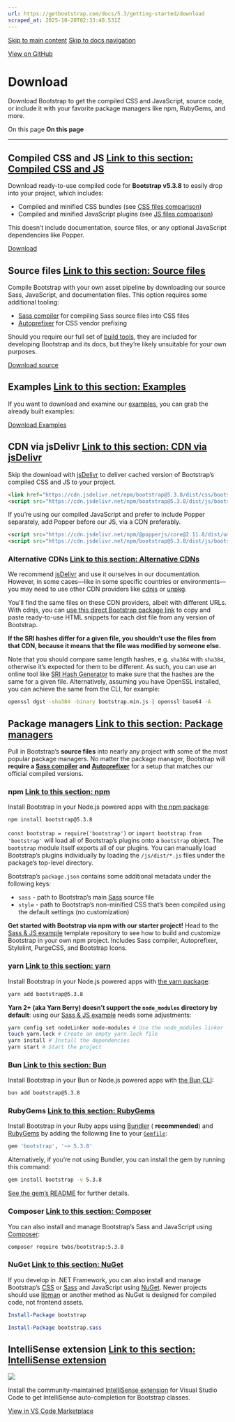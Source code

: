 ```yaml
---
url: https://getbootstrap.com/docs/5.3/getting-started/download
scraped_at: 2025-10-20T02:33:40.531Z
---
```


[Skip to main content](https://getbootstrap.com/docs/5.3/getting-started/download/#content) [Skip to docs navigation](https://getbootstrap.com/docs/5.3/getting-started/download/#bd-docs-nav)

[View on GitHub](https://github.com/twbs/bootstrap/blob/v5.3.8/site/src/content/docs/getting-started/download.mdx "View and edit this file on GitHub")

# Download

Download Bootstrap to get the compiled CSS and JavaScript, source code, or include it with your favorite package managers like npm, RubyGems, and more.

On this page
**On this page**

* * *

## Compiled CSS and JS [Link to this section: Compiled CSS and JS](https://getbootstrap.com/docs/5.3/getting-started/download/\#compiled-css-and-js)

Download ready-to-use compiled code for **Bootstrap v5.3.8** to easily drop into your project, which includes:

- Compiled and minified CSS bundles (see [CSS files comparison](https://getbootstrap.com/docs/5.3/getting-started/contents#css-files))
- Compiled and minified JavaScript plugins (see [JS files comparison](https://getbootstrap.com/docs/5.3/getting-started/contents#js-files))

This doesn’t include documentation, source files, or any optional JavaScript dependencies like Popper.

[Download](https://github.com/twbs/bootstrap/releases/download/v5.3.8/bootstrap-5.3.8-dist.zip)

## Source files [Link to this section: Source files](https://getbootstrap.com/docs/5.3/getting-started/download/\#source-files)

Compile Bootstrap with your own asset pipeline by downloading our source Sass, JavaScript, and documentation files. This option requires some additional tooling:

- [Sass compiler](https://getbootstrap.com/docs/5.3/getting-started/contribute#sass) for compiling Sass source files into CSS files
- [Autoprefixer](https://github.com/postcss/autoprefixer) for CSS vendor prefixing

Should you require our full set of [build tools](https://getbootstrap.com/docs/5.3/getting-started/contribute#tooling-setup), they are included for developing Bootstrap and its docs, but they’re likely unsuitable for your own purposes.

[Download source](https://github.com/twbs/bootstrap/archive/v5.3.8.zip)

## Examples [Link to this section: Examples](https://getbootstrap.com/docs/5.3/getting-started/download/\#examples)

If you want to download and examine our [examples](https://getbootstrap.com/docs/5.3/examples), you can grab the already built examples:

[Download Examples](https://github.com/twbs/bootstrap/releases/download/v5.3.8/bootstrap-5.3.8-examples.zip)

## CDN via jsDelivr [Link to this section: CDN via jsDelivr](https://getbootstrap.com/docs/5.3/getting-started/download/\#cdn-via-jsdelivr)

Skip the download with [jsDelivr](https://www.jsdelivr.com/) to deliver cached version of Bootstrap’s compiled CSS and JS to your project.

```html
<link href="https://cdn.jsdelivr.net/npm/bootstrap@5.3.8/dist/css/bootstrap.min.css" rel="stylesheet" integrity="sha384-sRIl4kxILFvY47J16cr9ZwB07vP4J8+LH7qKQnuqkuIAvNWLzeN8tE5YBujZqJLB" crossorigin="anonymous">
<script src="https://cdn.jsdelivr.net/npm/bootstrap@5.3.8/dist/js/bootstrap.bundle.min.js" integrity="sha384-FKyoEForCGlyvwx9Hj09JcYn3nv7wiPVlz7YYwJrWVcXK/BmnVDxM+D2scQbITxI" crossorigin="anonymous"></script>

```

If you’re using our compiled JavaScript and prefer to include Popper separately, add Popper before our JS, via a CDN preferably.

```html
<script src="https://cdn.jsdelivr.net/npm/@popperjs/core@2.11.8/dist/umd/popper.min.js" integrity="sha384-I7E8VVD/ismYTF4hNIPjVp/Zjvgyol6VFvRkX/vR+Vc4jQkC+hVqc2pM8ODewa9r" crossorigin="anonymous"></script>
<script src="https://cdn.jsdelivr.net/npm/bootstrap@5.3.8/dist/js/bootstrap.min.js" integrity="sha384-G/EV+4j2dNv+tEPo3++6LCgdCROaejBqfUeNjuKAiuXbjrxilcCdDz6ZAVfHWe1Y" crossorigin="anonymous"></script>

```

### Alternative CDNs [Link to this section: Alternative CDNs](https://getbootstrap.com/docs/5.3/getting-started/download/\#alternative-cdns)

We recommend [jsDelivr](https://www.jsdelivr.com/) and use it ourselves in our documentation. However, in some cases—like in some specific countries or environments—you may need to use other CDN providers like [cdnjs](https://cdnjs.com/) or [unpkg](https://unpkg.com/).

You’ll find the same files on these CDN providers, albeit with different URLs. With cdnjs, you can [use this direct Bootstrap package link](https://cdnjs.com/libraries/bootstrap) to copy and paste ready-to-use HTML snippets for each dist file from any version of Bootstrap.

**If the SRI hashes differ for a given file, you shouldn’t use the files from that CDN, because it means that the file was modified by someone else.**

Note that you should compare same length hashes, e.g. `sha384` with `sha384`, otherwise it’s expected for them to be different.
As such, you can use an online tool like [SRI Hash Generator](https://www.srihash.org/) to make sure that the hashes are the same for a given file.
Alternatively, assuming you have OpenSSL installed, you can achieve the same from the CLI, for example:

```sh
openssl dgst -sha384 -binary bootstrap.min.js | openssl base64 -A

```

## Package managers [Link to this section: Package managers](https://getbootstrap.com/docs/5.3/getting-started/download/\#package-managers)

Pull in Bootstrap’s **source files** into nearly any project with some of the most popular package managers. No matter the package manager, Bootstrap will **require a [Sass compiler](https://getbootstrap.com/docs/5.3/getting-started/contribute#sass) and [Autoprefixer](https://github.com/postcss/autoprefixer)** for a setup that matches our official compiled versions.

### npm [Link to this section: npm](https://getbootstrap.com/docs/5.3/getting-started/download/\#npm)

Install Bootstrap in your Node.js powered apps with [the npm package](https://www.npmjs.com/package/bootstrap):

```sh
npm install bootstrap@5.3.8

```

`const bootstrap = require('bootstrap')` or `import bootstrap from 'bootstrap'` will load all of Bootstrap’s plugins onto a `bootstrap` object.
The `bootstrap` module itself exports all of our plugins. You can manually load Bootstrap’s plugins individually by loading the `/js/dist/*.js` files under the package’s top-level directory.

Bootstrap’s `package.json` contains some additional metadata under the following keys:

- `sass` \- path to Bootstrap’s main [Sass](https://sass-lang.com/) source file
- `style` \- path to Bootstrap’s non-minified CSS that’s been compiled using the default settings (no customization)

**Get started with Bootstrap via npm with our starter project!** Head to the [Sass & JS example](https://github.com/twbs/examples/tree/main/sass-js) template repository to see how to build and customize Bootstrap in your own npm project. Includes Sass compiler, Autoprefixer, Stylelint, PurgeCSS, and Bootstrap Icons.

### yarn [Link to this section: yarn](https://getbootstrap.com/docs/5.3/getting-started/download/\#yarn)

Install Bootstrap in your Node.js powered apps with [the yarn package](https://yarnpkg.com/en/package/bootstrap):

```sh
yarn add bootstrap@5.3.8

```

**Yarn 2+ (aka Yarn Berry) doesn’t support the `node_modules` directory by default**: using our [Sass & JS example](https://github.com/twbs/examples/tree/main/sass-js) needs some adjustments:

```sh
yarn config set nodeLinker node-modules # Use the node_modules linker
touch yarn.lock # Create an empty yarn.lock file
yarn install # Install the dependencies
yarn start # Start the project

```

### Bun [Link to this section: Bun](https://getbootstrap.com/docs/5.3/getting-started/download/\#bun)

Install Bootstrap in your Bun or Node.js powered apps with [the Bun CLI](https://bun.sh/):

```sh
bun add bootstrap@5.3.8

```

### RubyGems [Link to this section: RubyGems](https://getbootstrap.com/docs/5.3/getting-started/download/\#rubygems)

Install Bootstrap in your Ruby apps using [Bundler](https://bundler.io/) ( **recommended**) and [RubyGems](https://rubygems.org/) by adding the following line to your [`Gemfile`](https://bundler.io/guides/gemfile.html):

```ruby
gem 'bootstrap', '~> 5.3.8'

```

Alternatively, if you’re not using Bundler, you can install the gem by running this command:

```sh
gem install bootstrap -v 5.3.8

```

[See the gem’s README](https://github.com/twbs/bootstrap-rubygem/blob/main/README.md) for further details.

### Composer [Link to this section: Composer](https://getbootstrap.com/docs/5.3/getting-started/download/\#composer)

You can also install and manage Bootstrap’s Sass and JavaScript using [Composer](https://getcomposer.org/):

```sh
composer require twbs/bootstrap:5.3.8

```

### NuGet [Link to this section: NuGet](https://getbootstrap.com/docs/5.3/getting-started/download/\#nuget)

If you develop in .NET Framework, you can also install and manage Bootstrap’s [CSS](https://www.nuget.org/packages/bootstrap/) or [Sass](https://www.nuget.org/packages/bootstrap.sass/) and JavaScript using [NuGet](https://www.nuget.org/). Newer projects should use [libman](https://learn.microsoft.com/en-us/aspnet/core/client-side/libman/) or another method as NuGet is designed for compiled code, not frontend assets.

```powershell
Install-Package bootstrap

```

```powershell
Install-Package bootstrap.sass

```

## IntelliSense extension [Link to this section: IntelliSense extension](https://getbootstrap.com/docs/5.3/getting-started/download/\#intellisense-extension)

![](https://getbootstrap.com/docs/5.3/assets/img/bootstrap-intellisense-autocomplete.png)

Install the community-maintained [IntelliSense extension](https://marketplace.visualstudio.com/items?itemName=hossaini.bootstrap-intellisense) for Visual Studio Code to get IntelliSense auto-completion for Bootstrap classes.

[View in VS Code Marketplace](https://marketplace.visualstudio.com/items?itemName=hossaini.bootstrap-intellisense)